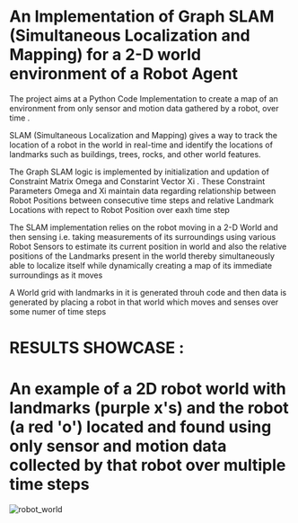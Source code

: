 # An Implementation of Graph SLAM (Simultaneous Localization and Mapping) for a 2-D world environment of a Robot Agent

The project aims at a Python Code Implementation to create a map of an environment from only sensor and motion data gathered by a robot, over time .

SLAM (Simultaneous Localization and Mapping) gives a way to track the location of a robot in the world in real-time and identify the locations of landmarks such as buildings, trees, rocks, and other world features. 

The Graph SLAM logic is implemented by initialization and updation of Constraint Matrix Omega and Constarint Vector Xi .
These Constraint Parameters Omega and Xi maintain data regarding relationship between Robot Positions between consecutive time steps 
and relative Landmark Locations with repect to Robot Position over eaxh time step

The SLAM implementation relies on the robot moving in a 2-D World and then sensing i.e. taking measurements of its surroundings using various Robot Sensors to estimate its current position in world and also the relative positions of the Landmarks present in the world thereby simultaneously able to localize itself while dynamically creating a map of its immediate surroundings as it moves

A World grid with landmarks in it is generated throuh code and then data is generated by placing a robot in that world which moves and senses over some numer of time steps

# RESULTS SHOWCASE :

# An example of a 2D robot world with landmarks (purple x's) and the robot (a red 'o') located and found using only sensor and motion data collected by that robot over multiple time steps

![robot_world](https://user-images.githubusercontent.com/25223180/43045922-e90d5eae-8dde-11e8-951b-3fa42655644f.png)


